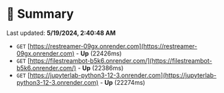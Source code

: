 # 📖 Summary
Last updated: **5/19/2024, 2:40:48 AM**

- `GET` [https://restreamer-09gx.onrender.com](https://restreamer-09gx.onrender.com) - **Up** (22426ms)
- `GET` [https://filestreambot-b5k6.onrender.com/](https://filestreambot-b5k6.onrender.com/) - **Up** (22386ms)
- `GET` [https://jupyterlab-python3-12-3.onrender.com](https://jupyterlab-python3-12-3.onrender.com) - **Up** (22274ms)
